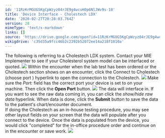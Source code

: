 ```yaml
---
id: '11RzKrMGUG5KgCpWzyz04rJE9g4wcuH0p6NlJWv9s-10'
title: 'Device Interface - Cholestech LDX'
date: '2020-02-27T20:28:03.764Z'
version: 28
mimeType: 'text/x-markdown'
links: []
source: 'https://drive.google.com/open?id=11RzKrMGUG5KgCpWzyz04rJE9g4wcuH0p6NlJWv9s-10'
wikigdrive: 'c35d35a9fcc46b2c2392b52072ee14a218f1010a'
---
```

The following is referring to a Cholestech LDX system. Contact your MIE Implementer to see if your Cholesterol system model can be interfaced or quoted.
![](../device-interface-cholestech-ldx.assets/0d6258d951791aa7fd2622ad9422efff.png)
Within the encounter when the lab test has been ordered or the Cholestech section shows on an encounter, click the Connect to Cholestech (choose port ) hyperlink to open the connection to the Cholestech.
![](../device-interface-cholestech-ldx.assets/9067668ebc31b77072f0c00b769f4b5b.png)
Make sure the *Port:* field has the correct port your device is set to on your machine. Then click the **Open Port** button.
![](../device-interface-cholestech-ldx.assets/e591aa6a5dcc71b69a8e7d41fd24b488.png)
The data will interface in. If you want to see the raw data coming in, you can click the *show/hide raw data* hyperlink. When data is done, click the **Submit** button to save the data to the patient's chart/encounter document.  
If doing the Cholestech as an in-house testing procedure, you may see other layout fields on your screen that the data will populate after you connect to the device. Once the data is populated from the device, you would click "completed" for the in-office procedure order and continue on in the encounter or save work.
![](../device-interface-cholestech-ldx.assets/17555959880ed8023540b2ed5217a679.png)
